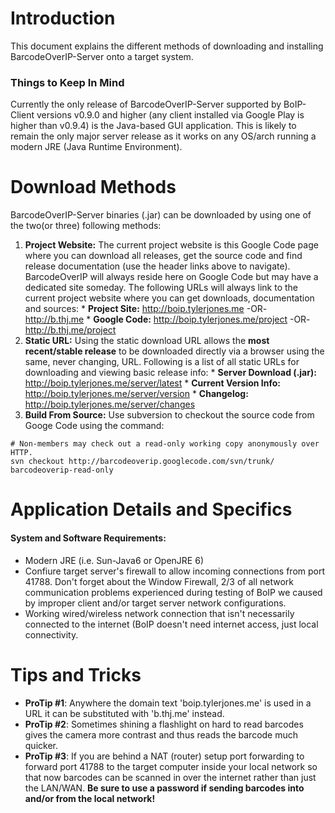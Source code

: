 # Introduction #

This document explains the different methods of downloading and installing BarcodeOverIP-Server onto a target system.

### Things to Keep In Mind ###
Currently the only release of BarcodeOverIP-Server supported by BoIP-Client versions v0.9.0 and higher (any client installed via Google Play is higher than v0.9.4) is the Java-based GUI application. This is likely to remain the only major server release as it works on any OS/arch running a modern JRE (Java Runtime Environment).


# Download Methods #

BarcodeOverIP-Server binaries (.jar) can be downloaded by using one of the two(or three) following methods:
  1. **Project Website:** The current project website is this Google Code page where you can download all releases, get the source code and find release documentation (use the header links above to navigate). BarcodeOverIP will always reside here on Google Code but may have a dedicated site someday. The following URLs will always link to the current project website where you can get downloads, documentation and sources:
    * **Project Site:** http://boip.tylerjones.me  -OR-  http://b.thj.me
    * **Google Code:** http://boip.tylerjones.me/project  -OR-  http://b.thj.me/project
  1. **Static URL:** Using the static download URL allows the **most recent/stable release**  to be downloaded directly via a browser using the same, never changing, URL. Following is a list of all static URLs for downloading and viewing basic release info:
    * **Server Download (.jar):** http://boip.tylerjones.me/server/latest
    * **Current Version Info:** http://boip.tylerjones.me/server/version
    * **Changelog:** http://boip.tylerjones.me/server/changes
  1. **Build From Source:** Use subversion to checkout the source code from Googe Code using the command:
```
# Non-members may check out a read-only working copy anonymously over HTTP.
svn checkout http://barcodeoverip.googlecode.com/svn/trunk/ barcodeoverip-read-only
```

# Application Details and Specifics #

#### System and Software Requirements: ####
  * Modern JRE (i.e. Sun-Java6 or OpenJRE 6)
  * Confiure target server's firewall to allow incoming connections from port 41788. Don't forget about the Window Firewall, 2/3 of all network communication problems experienced during testing of BoIP we caused by improper client and/or target server network configurations.
  * Working wired/wireless network connection that isn't necessarily connected to the internet (BoIP doesn't need internet access, just local connectivity.


# Tips and Tricks #

  * **ProTip #1**: Anywhere the domain text 'boip.tylerjones.me' is used in a URL it can be substituted with 'b.thj.me' instead.
  * **ProTip #2**: Sometimes shining a flashlight on hard to read barcodes gives the camera more contrast and thus reads the barcode much quicker.
  * **ProTip #3**: If you are behind a NAT (router) setup port forwarding to forward port 41788 to the target computer inside your local network so that now barcodes can be scanned in over the internet rather than just the LAN/WAN. **Be sure to use a password if sending barcodes into and/or from the local network!**